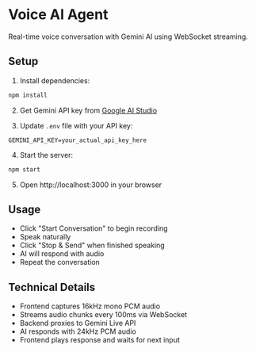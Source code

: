 # Voice AI Agent

Real-time voice conversation with Gemini AI using WebSocket streaming.

## Setup

1. Install dependencies:
```bash
npm install
```

2. Get Gemini API key from [Google AI Studio](https://aistudio.google.com/app/apikey)

3. Update `.env` file with your API key:
```
GEMINI_API_KEY=your_actual_api_key_here
```

4. Start the server:
```bash
npm start
```

5. Open http://localhost:3000 in your browser

## Usage

- Click "Start Conversation" to begin recording
- Speak naturally 
- Click "Stop & Send" when finished speaking
- AI will respond with audio
- Repeat the conversation

## Technical Details

- Frontend captures 16kHz mono PCM audio
- Streams audio chunks every 100ms via WebSocket
- Backend proxies to Gemini Live API
- AI responds with 24kHz PCM audio
- Frontend plays response and waits for next input